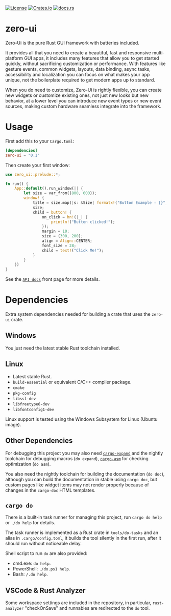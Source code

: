 [![License](https://img.shields.io/badge/License-Apache--2.0-informational)](https://choosealicense.com/licenses/apache-2.0/)
[![Crates.io](https://img.shields.io/crates/v/zero-ui)](https://crates.io/crates/zero-ui)
[![docs.rs](https://img.shields.io/docsrs/zero-ui)](https://docs.rs/zero-ui)

# zero-ui

Zero-Ui is the pure Rust GUI framework with batteries included.

It provides all that you need to create a beautiful, fast and responsive multi-platform GUI apps, it includes many features
that allow you to get started quickly, without sacrificing customization or performance. With features like gesture events,
common widgets, layouts, data binding, async tasks, accessibility and localization
you can focus on what makes your app unique, not the boilerplate required to get modern apps up to standard.

When you do need to customize, Zero-Ui is rightly flexible, you can create new widgets or customize existing ones, not just
new looks but new behavior, at a lower level you can introduce new event types or new event sources, making custom hardware seamless
integrate into the framework.

# Usage

First add this to your `Cargo.toml`:

```toml
[dependencies]
zero-ui = "0.1"
```

Then create your first window:

```rust
use zero_ui::prelude::*;

fn run() {
    App::default().run_window(|| {
        let size = var_from((800, 600));
        window! {
            title = size.map(|s: &Size| formatx!("Button Example - {}", s));
            size;
            child = button! {
                on_click = hn!(|_| {
                    println!("Button clicked!");
                });
                margin = 10;
                size = (300, 200);
                align = Align::CENTER;
                font_size = 28;
                child = text!("Click Me!");
            }
        }
    })
}
```

See the [`API docs`] front page for more details.

# Dependencies

Extra system dependencies needed for building a crate that uses the `zero-ui` crate.

## Windows

You just need the latest stable Rust toolchain installed.

## Linux

* Latest stable Rust.
* `build-essential` or equivalent C/C++ compiler package.
* `cmake`
* `pkg-config`
* `libssl-dev`
* `libfreetype6-dev`
* `libfontconfig1-dev`

Linux support is tested using the Windows Subsystem for Linux (Ubuntu image).

## Other Dependencies

For debugging this project you may also need [`cargo-expand`]
and the nightly toolchain for debugging macros (`do expand`), [`cargo-asm`] for checking
optimization (`do asm`).

You also need the nightly toolchain for building the documentation (`do doc`), although you can
build the documentation in stable using `cargo doc`, but custom pages like widget items may not
render properly because of changes in the `cargo-doc` HTML templates.

## `cargo do`

There is a built-in task runner for managing this project, run `cargo do help` or `./do help` for details.

The task runner is implemented as a Rust crate in `tools/do-tasks` and an alias in `.cargo/config.toml`,
it builds the tool silently in the first run, after it should run without noticeable delay.

Shell script to run `do` are also provided:
 
 * cmd.exe: `do help`.
 * PowerShell: `./do.ps1 help`.
 * Bash: `/.do help`.

 ## VSCode & Rust Analyzer

Some workspace settings are included in the repository, in particular, `rust-analyzer` "checkOnSave" 
and runnables are redirected to the `do` tool.

[`API docs`]: https://docs.rs/zero-ui
[`cargo-expand`]: https://github.com/dtolnay/cargo-expand
[`cargo-asm`]: https://github.com/gnzlbg/cargo-asm